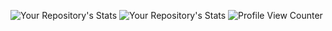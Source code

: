![Your Repository's Stats](https://github-readme-stats.vercel.app/api?username=tdgog&show_icons=true)
![Your Repository's Stats](https://github-readme-stats.vercel.app/api/top-langs/?username=tdgog&theme=blue-green)
![Profile View Counter](https://komarev.com/ghpvc/?username=tdgog)



